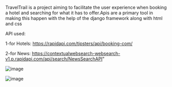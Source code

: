 TravelTrail is a project aiming to facilitate the user experience when booking a hotel and searching for what it has to offer.Apis are a primary tool in making this happen with the help of the django framework along with html and css


API used:

1-for Hotels:
https://rapidapi.com/tipsters/api/booking-com/


2-for News:
https://contextualwebsearch-websearch-v1.p.rapidapi.com/api/search/NewsSearchAPI"



![image](https://github.com/JihadHammoud02/ESIBFinalTT/assets/94748033/ec92fcea-e453-4920-b617-2d09a8721211)


![image](https://github.com/JihadHammoud02/ESIBFinalTT/assets/94748033/372e606b-43c4-48dd-9f25-eaa4463aac09)

